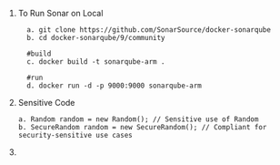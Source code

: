 1. To Run Sonar on Local
      ```
        a. git clone https://github.com/SonarSource/docker-sonarqube
        b. cd docker-sonarqube/9/community
    
        #build
        c. docker build -t sonarqube-arm .
    
        #run
        d. docker run -d -p 9000:9000 sonarqube-arm
      ```

2. Sensitive Code 

   ```
   a. Random random = new Random(); // Sensitive use of Random 
   b. SecureRandom random = new SecureRandom(); // Compliant for security-sensitive use cases
   ```
   
3. 